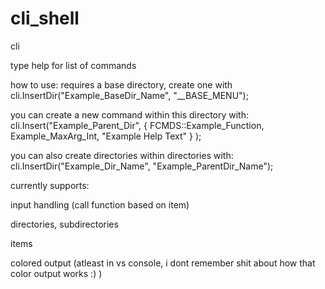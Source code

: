 # cli_shell

cli

type help for list of commands

how to use:
requires a base directory, create one with cli.InsertDir("Example_BaseDir_Name", "__BASE_MENU");

you can create a new command within this directory with: 
cli.Insert("Example_Parent_Dir", { FCMDS::Example_Function, Example_MaxArg_Int, "Example Help Text" } );

you can also create directories within directories with:
cli.InsertDir("Example_Dir_Name", "Example_ParentDir_Name");

currently supports:

input handling (call function based on item)

directories, subdirectories

items

colored output (atleast in vs console, i dont remember shit about how that color output works :) )

